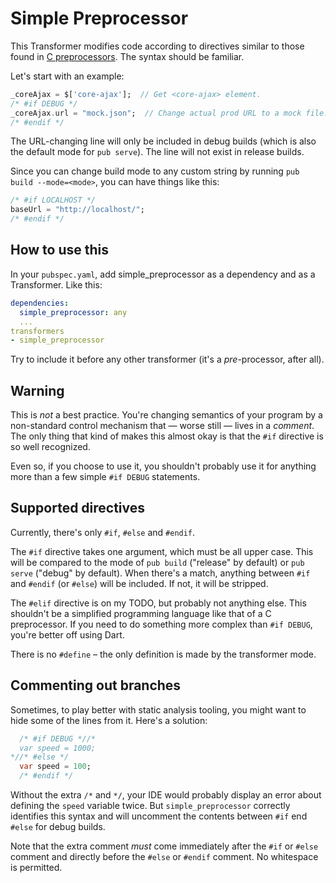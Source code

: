 # Simple Preprocessor

This Transformer modifies code according to directives similar to those found
in [C preprocessors][]. The syntax should be familiar.

[C preprocessors]: http://en.wikipedia.org/wiki/C_preprocessor

Let's start with an example:

```dart
_coreAjax = $['core-ajax'];  // Get <core-ajax> element.
/* #if DEBUG */
_coreAjax.url = "mock.json";  // Change actual prod URL to a mock file.
/* #endif */
```

The URL-changing line will only be included in debug builds (which is also the
default mode for `pub serve`). The line will not exist in release builds.

Since you can change build mode to any custom string by running
`pub build --mode=<mode>`, you can have things like this:

```dart
/* #if LOCALHOST */
baseUrl = "http://localhost/";
/* #endif */
```

## How to use this

In your `pubspec.yaml`, add simple_preprocessor as a dependency and as
a Transformer. Like this:

```yaml
dependencies:
  simple_preprocessor: any
  ...
transformers
- simple_preprocessor
```

Try to include it before any other transformer (it's a _pre_-processor, after
all).

## Warning

This is _not_ a best practice. You're changing semantics of your program by
a non-standard control mechanism that — worse still — lives in a _comment_. The
only thing that kind of makes this almost okay is that the `#if` directive
is so well recognized.

Even so, if you choose to use it, you shouldn't probably use it for anything
more than a few simple `#if DEBUG` statements.

## Supported directives

Currently, there's only `#if`, `#else` and `#endif`.

The `#if` directive takes one argument, which must be all upper case. This will
be compared to the mode of `pub build` ("release" by default) or `pub serve`
("debug" by default). When there's a match, anything between `#if` and `#endif`
(or `#else`) will be included. If not, it will be stripped.

The `#elif` directive is on my TODO, but probably not anything else. This
shouldn't be a simplified programming language like that of a C preprocessor.
If you need to do something more complex than `#if DEBUG`, you're better off
using Dart.

There is no `#define` – the only definition is made by the transformer mode.

## Commenting out branches

Sometimes, to play better with static analysis tooling, you might want to
hide some of the lines from it. Here's a solution:

```dart
  /* #if DEBUG *//*
  var speed = 1000;
*//* #else */
  var speed = 100;
  /* #endif */
```

Without the extra `/*` and `*/`, your IDE would probably display an error
about defining the `speed` variable twice. But `simple_preprocessor` correctly
identifies this syntax and will uncomment the contents between `#if` end `#else`
for debug builds.

Note that the extra comment _must_ come immediately after the `#if` or `#else`
comment and directly before the `#else` or `#endif` comment. No whitespace is
permitted.